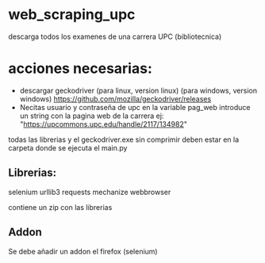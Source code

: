 # web_scraping_upc
descarga todos los examenes de una carrera UPC (bibliotecnica)
 
# acciones necesarias:
   - descargar geckodriver (para linux, version linux) (para windows, version windows)
      https://github.com/mozilla/geckodriver/releases
   - Necitas usuario y contraseña de upc
     en la variable pag_web introduce un string con la pagina web de la carrera
     ej:  "https://upcommons.upc.edu/handle/2117/134982"
     
todas las librerias y el geckodriver.exe sin comprimir deben estar en la carpeta donde se ejecuta el main.py

## Librerias:

 selenium
 urllib3
 requests
 mechanize
 webbrowser
  
 contiene un zip con las librerias

## Addon
   Se debe añadir un addon el firefox (selenium)
